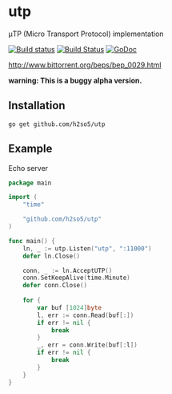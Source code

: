 utp
===

μTP (Micro Transport Protocol) implementation

[![Build status](https://ci.appveyor.com/api/projects/status/j1be8y7p6nd2wqqw?svg=true)](https://ci.appveyor.com/project/h2so5/utp)
[![Build Status](https://travis-ci.org/h2so5/utp.svg)](https://travis-ci.org/h2so5/utp)
[![GoDoc](https://godoc.org/github.com/h2so5/utp?status.svg)](http://godoc.org/github.com/h2so5/utp)

http://www.bittorrent.org/beps/bep_0029.html

**warning: This is a buggy alpha version.**

## Installation

```
go get github.com/h2so5/utp
```

## Example

Echo server

```go
package main

import (
	"time"

	"github.com/h2so5/utp"
)

func main() {
	ln, _ := utp.Listen("utp", ":11000")
	defer ln.Close()

	conn, _ := ln.AcceptUTP()
	conn.SetKeepAlive(time.Minute)
	defer conn.Close()
	
	for {
		var buf [1024]byte
		l, err := conn.Read(buf[:])
		if err != nil {
			break
		}
		_, err = conn.Write(buf[:l])
		if err != nil {
			break
		}
	}
}
```

